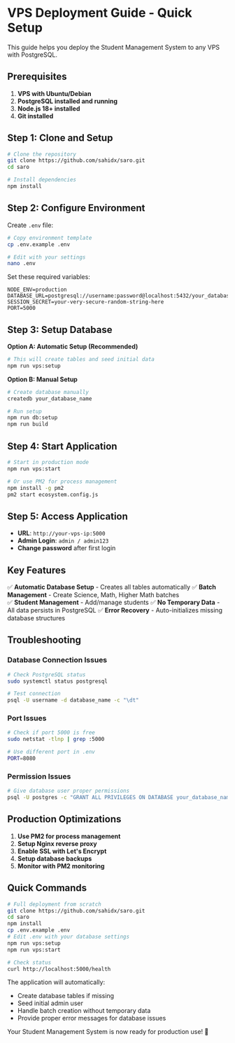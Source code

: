 # VPS Deployment Guide - Quick Setup

This guide helps you deploy the Student Management System to any VPS with PostgreSQL.

## Prerequisites

1. **VPS with Ubuntu/Debian**
2. **PostgreSQL installed and running**
3. **Node.js 18+ installed**
4. **Git installed**

## Step 1: Clone and Setup

```bash
# Clone the repository
git clone https://github.com/sahidx/saro.git
cd saro

# Install dependencies
npm install
```

## Step 2: Configure Environment

Create `.env` file:

```bash
# Copy environment template
cp .env.example .env

# Edit with your settings
nano .env
```

Set these required variables:
```env
NODE_ENV=production
DATABASE_URL=postgresql://username:password@localhost:5432/your_database_name
SESSION_SECRET=your-very-secure-random-string-here
PORT=5000
```

## Step 3: Setup Database

**Option A: Automatic Setup (Recommended)**
```bash
# This will create tables and seed initial data
npm run vps:setup
```

**Option B: Manual Setup**
```bash
# Create database manually
createdb your_database_name

# Run setup
npm run db:setup
npm run build
```

## Step 4: Start Application

```bash
# Start in production mode
npm run vps:start

# Or use PM2 for process management
npm install -g pm2
pm2 start ecosystem.config.js
```

## Step 5: Access Application

- **URL**: `http://your-vps-ip:5000`
- **Admin Login**: `admin / admin123`
- **Change password** after first login

## Key Features

✅ **Automatic Database Setup** - Creates all tables automatically
✅ **Batch Management** - Create Science, Math, Higher Math batches  
✅ **Student Management** - Add/manage students
✅ **No Temporary Data** - All data persists in PostgreSQL
✅ **Error Recovery** - Auto-initializes missing database structures

## Troubleshooting

### Database Connection Issues
```bash
# Check PostgreSQL status
sudo systemctl status postgresql

# Test connection
psql -U username -d database_name -c "\dt"
```

### Port Issues
```bash
# Check if port 5000 is free
sudo netstat -tlnp | grep :5000

# Use different port in .env
PORT=8080
```

### Permission Issues
```bash
# Give database user proper permissions
psql -U postgres -c "GRANT ALL PRIVILEGES ON DATABASE your_database_name TO username;"
```

## Production Optimizations

1. **Use PM2 for process management**
2. **Setup Nginx reverse proxy**
3. **Enable SSL with Let's Encrypt**
4. **Setup database backups**
5. **Monitor with PM2 monitoring**

## Quick Commands

```bash
# Full deployment from scratch
git clone https://github.com/sahidx/saro.git
cd saro
npm install
cp .env.example .env
# Edit .env with your database settings
npm run vps:setup
npm run vps:start

# Check status
curl http://localhost:5000/health
```

The application will automatically:
- Create database tables if missing
- Seed initial admin user
- Handle batch creation without temporary data
- Provide proper error messages for database issues

Your Student Management System is now ready for production use! 🎉